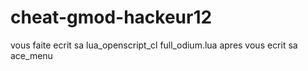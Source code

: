 # cheat-gmod-hackeur12
vous faite ecrit sa lua_openscript_cl full_odium.lua apres vous ecrit sa ace_menu

